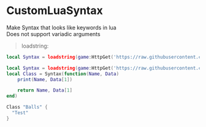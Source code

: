 # CustomLuaSyntax
Make Syntax that looks like keywords in lua <br>
Does not support variadic arguments

> loadstring:

```lua
local Syntax = loadstring(game:HttpGet('https://raw.githubusercontent.com/Perthys/CustomLuaSyntax/main/main.lua'))()
```

```lua
local Syntax = loadstring(game:HttpGet('https://raw.githubusercontent.com/Perthys/CustomLuaSyntax/main/main.lua'))()
local Class = Syntax(function(Name, Data)
    print(Name, Data[1])

    return Name, Data[1]
end)

Class "Balls" {
  "Test"
}
```
